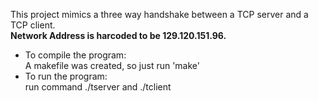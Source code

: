 This project mimics a three way handshake between a TCP server and a TCP client.  
**Network Address is harcoded to be 129.120.151.96.**  
  
- To compile the program:  
A makefile was created, so just run 'make'
- To run the program:  
run command ./tserver and ./tclient
